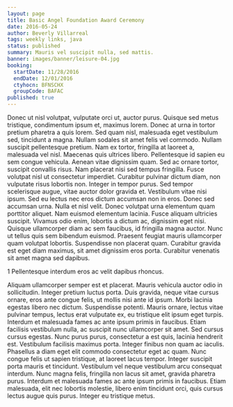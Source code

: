 ```yaml
---
layout: page
title: Basic Angel Foundation Award Ceremony
date: 2016-05-24
author: Beverly Villarreal
tags: weekly links, java
status: published
summary: Mauris vel suscipit nulla, sed mattis.
banner: images/banner/leisure-04.jpg
booking:
  startDate: 11/28/2016
  endDate: 12/01/2016
  ctyhocn: BFNSCHX
  groupCode: BAFAC
published: true
---
```

Donec ut nisl volutpat, vulputate orci ut, auctor purus. Quisque sed metus tristique, condimentum ipsum et, maximus lorem. Donec at urna in tortor pretium pharetra a quis lorem. Sed quam nisl, malesuada eget vestibulum sed, tincidunt a magna. Nullam sodales sit amet felis vel commodo. Nullam suscipit pellentesque pretium. Nam ex tortor, fringilla at laoreet a, malesuada vel nisl. Maecenas quis ultrices libero. Pellentesque id sapien eu sem congue vehicula. Aenean vitae dignissim quam. Sed ac ornare tortor, suscipit convallis risus. Nam placerat nisi sed tempus fringilla. Fusce volutpat nisl ut consectetur imperdiet. Curabitur pulvinar dictum diam, non vulputate risus lobortis non. Integer in tempor purus. Sed tempor scelerisque augue, vitae auctor dolor gravida et.
Vestibulum vitae nisi ipsum. Sed eu lectus nec eros dictum accumsan non in eros. Donec sed accumsan urna. Nulla et nisl velit. Donec volutpat urna elementum quam porttitor aliquet. Nam euismod elementum lacinia. Fusce aliquam ultricies suscipit. Vivamus odio enim, lobortis a dictum ac, dignissim eget nisi. Quisque ullamcorper diam ac sem faucibus, id fringilla magna auctor. Nunc ut tellus quis sem bibendum euismod. Praesent feugiat mauris ullamcorper quam volutpat lobortis. Suspendisse non placerat quam. Curabitur gravida est eget diam maximus, sit amet dignissim eros porta. Curabitur venenatis sit amet magna sed dapibus.

1 Pellentesque interdum eros ac velit dapibus rhoncus.

Aliquam ullamcorper semper est et placerat. Mauris vehicula auctor odio in sollicitudin. Integer pretium luctus porta. Duis gravida, neque vitae cursus ornare, eros ante congue felis, ut mollis nisi ante id ipsum. Morbi lacinia egestas libero nec dictum. Suspendisse potenti. Mauris ornare, lectus vitae pulvinar tempus, lectus erat vulputate ex, eu tristique elit ipsum eget turpis. Interdum et malesuada fames ac ante ipsum primis in faucibus.
Etiam facilisis vestibulum nulla, ac suscipit nunc ullamcorper sit amet. Sed cursus cursus egestas. Nunc purus purus, consectetur a est quis, lacinia hendrerit est. Vestibulum facilisis maximus porta. Integer finibus non quam ac iaculis. Phasellus a diam eget elit commodo consectetur eget ac quam. Nunc congue felis ut sapien tristique, at laoreet lacus tempor. Integer suscipit porta mauris et tincidunt. Vestibulum vel neque vestibulum arcu consequat interdum. Nunc magna felis, fringilla non lacus sit amet, gravida pharetra purus. Interdum et malesuada fames ac ante ipsum primis in faucibus. Etiam malesuada, elit nec lobortis molestie, libero enim tincidunt orci, quis cursus lectus augue quis purus. Integer eu tristique metus.
